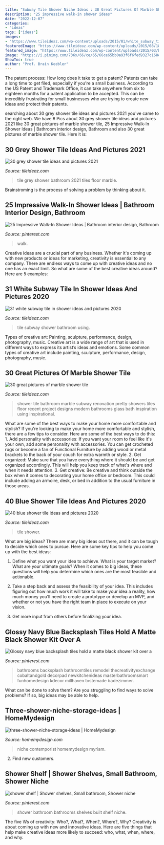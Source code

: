 ```yaml
---
title: "Subway Tile Shower Niche Ideas : 30 Great Pictures Of Marble Shower Tile"
description: "25 impressive walk-in shower ideas"
date: "2022-12-07"
categories:
- "ideas"
tags: ["ideas"]
images:
- "https://www.tileideaz.com/wp-content/uploads/2015/01/white_subway_tile_in_shower_8.jpg"
featuredImage: "https://www.tileideaz.com/wp-content/uploads/2015/08/1817.jpg"
featured_image: "https://www.tileideaz.com/wp-content/uploads/2015/03/blue_shower_tile_17.jpg"
image: "https://i.pinimg.com/736x/66/ce/65/66ce65bb0a93f6f6fed9327c168edbdb.jpg"
ShowToc: true
author: "Prof. Brain Keebler"
---
```



The patent process: How long does it take to get a patent?
Patents can take a long time to get filed, especially if you're a small business. According to the US Patent and Trademark Office, it can take anywhere from six to eighteen months for a patent application to be accepted. This can be incredibly frustrating for small businesses who are trying to create new ideas and protect their patents.

	

		
searching about 30 grey shower tile ideas and pictures 2021 you've came to the right web. We have 8 Pics about 30 grey shower tile ideas and pictures 2021 like 30 great pictures of marble shower tile, 25 Impressive Walk-In Shower Ideas | Bathroom interior design, Bathroom and also 30 great pictures of marble shower tile. Here it is:
		
    
## 30 Grey Shower Tile Ideas And Pictures 2021

<img loading=lazy src="https://www.tileideaz.com/wp-content/uploads/2015/08/1817.jpg" onerror="this.onerror=null;this.src='https://tse4.mm.bing.net/th?id=OIP.y7NCK9oLEy7LP6d8CMWudQHaLH&amp;pid=15.1';" alt="30 grey shower tile ideas and pictures 2021">

_Source: tileideaz.com_

>tile grey shower bathroom 2021 tiles floor marble. 

	

Brainstroming is the process of solving a problem by thinking about it.

    
## 25 Impressive Walk-In Shower Ideas | Bathroom Interior Design, Bathroom

<img loading=lazy src="https://i.pinimg.com/736x/c9/55/23/c95523aebd0d659ac8e84a1463bd2280.jpg" onerror="this.onerror=null;this.src='https://tse2.mm.bing.net/th?id=OIP.7GKhAnXjTp_SFp4yQabTGQHaKd&amp;pid=15.1';" alt="25 Impressive Walk-In Shower Ideas | Bathroom interior design, Bathroom">

_Source: pinterest.com_

>walk. 

	

Creative ideas are a crucial part of any business. Whether it's coming up with new products or ideas for marketing, creativity is essential to any company. There are endless ways to come up with creative ideas and no one has an exact limit. So what are some of the best creative ideas around? Here are 5 examples: 

    
## 31 White Subway Tile In Shower Ideas And Pictures 2020

<img loading=lazy src="https://www.tileideaz.com/wp-content/uploads/2015/01/white_subway_tile_in_shower_8.jpg" onerror="this.onerror=null;this.src='https://tse3.mm.bing.net/th?id=OIP.9zvQwXSQmPV-Dv7jcbGMogHaLK&amp;pid=15.1';" alt="31 white subway tile in shower ideas and pictures 2020">

_Source: tileideaz.com_

>tile subway shower bathroom using. 

	

Types of creative art: Painting, sculpture, performance, design, photography, music.
Creative art is a wide range of art that is used in different ways to express its artist’s ideas and emotions. Some common types of creative art include painting, sculpture, performance, design, photography, music.

    
## 30 Great Pictures Of Marble Shower Tile

<img loading=lazy src="http://www.tileideaz.com/wp-content/uploads/2015/08/1839.jpg" onerror="this.onerror=null;this.src='https://tse2.mm.bing.net/th?id=OIP.r5Zntq4TA26-b94Ltxc-PAHaLO&amp;pid=15.1';" alt="30 great pictures of marble shower tile">

_Source: tileideaz.com_

>shower tile bathroom marble subway renovation pretty showers tiles floor recent project designs modern bathrooms glass bath inspiration using inspirational. 

	

What are some of the best ways to make your home more comfortable and stylish?
If you're looking to make your home more comfortable and stylish, there are a few tips to consider. Here are some of the best ways to do this: 1. Add personality with accessories: If you want your room to feel like it's your own, add some personality with accessories. You can get crocheted rugs or become a fan of Functional Furniture by adding wood or metal brackets to the back of your couch for extra warmth or style. 2. Get organized: Make sure that you have everything where it should be and get organized accordingly. This will help you keep track of what's where and when it needs attention. 3. Get creative: Be creative and think outside the box when it comes to decorating your home office or bedroom. This could include adding an armoire, desk, or bed in addition to the usual furniture in those areas. 
    
## 40 Blue Shower Tile Ideas And Pictures 2020

<img loading=lazy src="https://www.tileideaz.com/wp-content/uploads/2015/03/blue_shower_tile_17.jpg" onerror="this.onerror=null;this.src='https://tse4.mm.bing.net/th?id=OIP.cJ1UxnHQdBMattWhg-FYSgHaLH&amp;pid=15.1';" alt="40 blue shower tile ideas and pictures 2020">

_Source: tileideaz.com_

>tile shower. 

	

What are big ideas?
There are many big ideas out there, and it can be tough to decide which ones to pursue. Here are some key tips to help you come up with the best ideas:
1. Define what you want your idea to achieve. What is your target market? What are your ultimate goals? When it comes to big ideas, these questions will help you determine which ones are the most feasible and actionable.

2. Take a step back and assess the feasibility of your idea. This includes figuring out how much work it will take to make your idea a reality, how much money you’ll need to create a prototype or develop an MVP, and whether or not you have the right team in place to execute on your vision.

3. Get more input from others before finalizing your idea.

    
## Glossy Navy Blue Backsplash Tiles Hold A Matte Black Shower Kit Over A

<img loading=lazy src="https://i.pinimg.com/736x/66/ce/65/66ce65bb0a93f6f6fed9327c168edbdb.jpg" onerror="this.onerror=null;this.src='https://tse1.mm.bing.net/th?id=OIP.d-Evj4n5d28KJb5uCnoBWgHaLH&amp;pid=15.1';" alt="Glossy navy blue backsplash tiles hold a matte black shower kit over a">

_Source: pinterest.com_

>bathrooms backsplash bathroomtiles remodel thecreativityexchange cobaltandgold decorpad newkitchenideas masterbathroomsmart funhomedesign kdecor millhaven tostemade badezimmer. 

	

What can be done to solve them?
Are you struggling to find ways to solve problems? If so, big ideas may be able to help.

    
## Three-shower-niche-storage-ideas | HomeMydesign

<img loading=lazy src="https://homemydesign.com/wp-content/uploads/2019/10/three-shower-niche-storage-ideas.jpg" onerror="this.onerror=null;this.src='https://tse2.mm.bing.net/th?id=OIP.dMWJmtwHt8nC6EG70WBw1wHaLH&amp;pid=15.1';" alt="three-shower-niche-storage-ideas | HomeMydesign">

_Source: homemydesign.com_

>niche contemporist homemydesign myriam. 

	

2. Find new customers.

    
## Shower Shelf | Shower Shelves, Small Bathroom, Shower Niche

<img loading=lazy src="https://i.pinimg.com/736x/d5/3d/42/d53d4224ec071f1ba6df3fbd7e02952a--built-ins-small-bathrooms.jpg" onerror="this.onerror=null;this.src='https://tse3.mm.bing.net/th?id=OIP.rng7X9DJ17H4HqQKzcrrlwHaKm&amp;pid=15.1';" alt="shower shelf | Shower shelves, Small bathroom, Shower niche">

_Source: pinterest.com_

>shower bathroom bathrooms shelves built shelf niche. 

	

The five Ws of creativity: Who?, What?, When?, Where?, Why?
Creativity is about coming up with new and innovative ideas. Here are five things that help make creative ideas more likely to succeed: who, what, when, where, and why.

